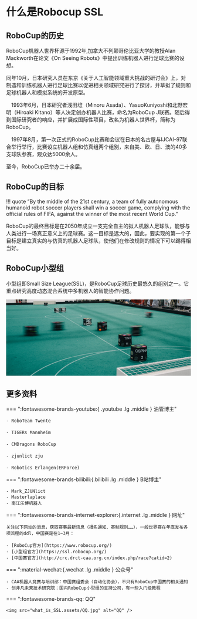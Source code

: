 



# 什么是Robocup SSL



## RoboCup的历史

RoboCup机器人世界杯源于1992年,加拿大不列颠哥伦比亚大学的教授Alan Mackworth在论文《On Seeing Robots》中提出训练机器人进行足球比赛的设想。

同年10月，日本研究人员在东京《关于人工智能领域重大挑战的研讨会》上，对制造和训练机器人进行足球比赛以促进相关领域研究进行了探讨，并草拟了规则和足球机器人和模拟系统的开发原型。

 1993年6月，日本研究者浅田埝（Minoru Asada）、YasuoKuniyoshi和北野宏明（Hiroaki Kitano）等人决定创办机器人比赛，命名为RoboCup J联赛。随后得到国际研究者的响应，并扩展成国际性项目，改名为机器人世界杯，简称为RoboCup。

 1997年8月，第一次正式的RoboCup比赛和会议在日本的名古屋与IJCAI-97联合举行举行，比赛设立机器人组和仿真组两个组别，来自美、欧、日、澳的40多支球队参赛，观众达5000余人。

至今，RoboCup已举办二十余届。

## RoboCup的目标

!!! quote
	“By the middle of the 21st century, a team of fully autonomous humanoid robot soccer players shall win a soccer game, complying with the official rules of FIFA, against the winner of the most recent World Cup.”

RoboCup的最终目标是在2050年成立一支完全自主的拟人机器人足球队，能够与人类进行一场真正意义上的足球赛。这一目标是远大的，因此，要实现的第一个子目标是建立真实的与仿真的机器人足球队，使他们在修改规则的情况下可以踢得相当好。

## RoboCup小型组

小型组即Small Size League(SSL)，是RoboCup足球历史最悠久的组别之一。它重点研究高度动态混合系统中多机器人的智能协作问题。

![robocup_SSL](what_is_SSL.assets/robocup_SSL.jpg)

## 更多资料

=== ":fontawesome-brands-youtube:{ .youtube  .lg .middle } 油管博主"

	- RoboTeam Twente
	
	- TIGERs Mannheim
	
	- CMDragons RoboCup
	
	- zjunlict zju
	
	- Robotics Erlangen(ERForce)

=== ":fontawesome-brands-bilibili:{.bilibili .lg .middle } B站博主"

	- Mark_ZJUNlict
	- Masterlaplace
	- 南江乐博机器人

=== ":fontawesome-brands-internet-explorer:{.internet .lg .middle } 网址"

	关注以下网址的消息，获取赛事最新讯息（报名通知、赛制规则……），一般世界赛在年底发布各项流程的ddl，中国赛是在1~3月：
	
	- [RoboCup官方](https://www.robocup.org/)
	- [小型组官方](https://ssl.robocup.org/)
	- [中国赛官方](http://crc.drct-caa.org.cn/index.php/race?catid=2)

=== ":material-wechat:{.wechat .lg .middle } 公众号"

	- CAA机器人竞赛与培训部：中国赛组委会（自动化协会），不只有RoboCup中国赛的相关通知
	- 创非凡未来技术研究院：国内RoboCup小型组的支持公司，有一些入门级教程

=== ":fontawesome-brands-qq: QQ"

	<img src="what_is_SSL.assets/QQ.jpg" alt="QQ" />
